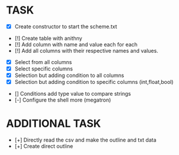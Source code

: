 # TASK

-   [x] Create constructor to start the scheme.txt
-   [!] Create table with anithny
-   [!] Add column with name and value each for each
-   [!] Add all columns with their respective names and values.
-   [x] Select from all columns
-   [x] Select specific columns
-   [x] Selection but adding condition to all columns
-   [x] Selection but adding condition to specific columns (int,float,bool)
-   [] Conditions add type value to compare strings
-   [-] Configure the shell more (megatron)

# ADDITIONAL TASK

-   [+] Directly read the csv and make the outline and txt data
-   [+] Create direct outline
